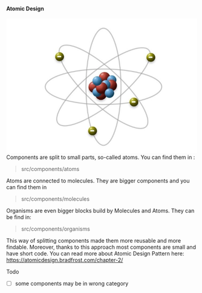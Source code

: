 #### Atomic Design
![click Visit Site](../../../Readme/Components/Atoms.jpg)
Components are split to small parts, so-called atoms. You can find them in :
> src/components/atoms

Atoms are connected to molecules. They are bigger components and you can find them in
> src/components/molecules

Organisms are even bigger blocks build by Molecules and Atoms. They can be find in:
> src/components/organisms

This way of splitting components made them more reusable and more findable.
Moreover, thanks to this approach most components are small and have short code.
You can read more about Atomic Design Pattern here:
https://atomicdesign.bradfrost.com/chapter-2/

Todo
- [ ] some components may be in wrong category
